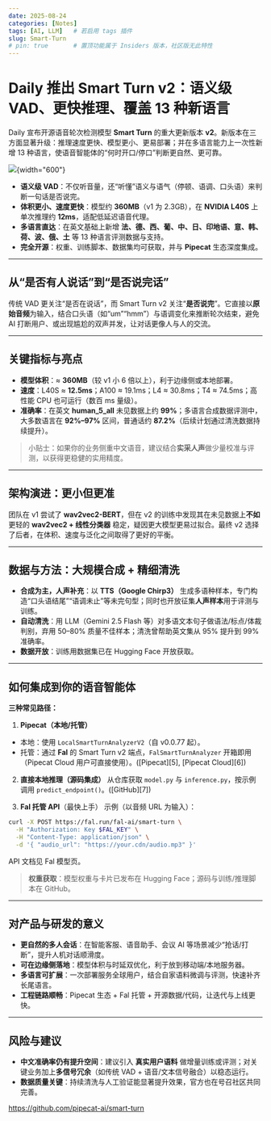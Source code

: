 ```yaml
---
date: 2025-08-24
categories: [Notes]
tags: [AI, LLM]   # 若启用 tags 插件
slug: Smart-Turn
# pin: true       # 置顶功能属于 Insiders 版本，社区版无此特性
---
```


# Daily 推出 Smart Turn v2：语义级 VAD、更快推理、覆盖 13 种新语言

 Daily 宣布开源语音轮次检测模型 **Smart Turn** 的重大更新版本 **v2**。新版本在三方面显著升级：推理速度更快、模型更小、更易部署；并在多语言能力上一次性新增 13 种语言，使语音智能体的“何时开口/停口”判断更自然、更可靠。

![](https://www.daily.co/blog/content/images/size/w2000/2025/07/4-1.png){width="600"}

<!-- more -->

* **语义级 VAD**：不仅听音量，还“听懂”语义与语气（停顿、语调、口头语）来判断一句话是否说完。
* **体积更小、速度更快**：模型约 **360MB**（v1 为 2.3GB），在 **NVIDIA L40S** 上单次推理约 **12ms**，适配低延迟语音代理。
* **多语言直达**：在英文基础上新增 **法、德、西、葡、中、日、印地语、意、韩、荷、波、俄、土** 等 13 种语言评测数据与支持。
* **完全开源**：权重、训练脚本、数据集均可获取，并与 **Pipecat** 生态深度集成。

---

## 从“是否有人说话”到“是否说完话”

传统 VAD 更关注“是否在说话”，而 Smart Turn v2 关注“**是否说完**”。它直接以**原始音频**为输入，结合口头语（如“um”“hmm”）与语调变化来推断轮次结束，避免 AI 打断用户、或出现尴尬的双声并发，让对话更像人与人的交流。

---

## 关键指标与亮点

* **模型体积**：≈ **360MB**（较 v1 小 6 倍以上），利于边缘侧或本地部署。
* **速度**：L40S ≈ **12.5ms**；A100 ≈ 19.1ms；L4 ≈ 30.8ms；T4 ≈ 74.5ms；高性能 CPU 也可运行（数百 ms 量级）。
* **准确率**：在英文 **human\_5\_all** 未见数据上约 **99%**；多语言合成数据评测中，大多数语言在 **92%–97%** 区间，普通话约 **87.2%**（后续计划通过清洗数据持续提升）。

> 小贴士：如果你的业务侧重中文语音，建议结合**实采人声**做少量校准与评测，以获得更稳健的实用精度。

---

## 架构演进：更小但更准

团队在 v1 尝试了 **wav2vec2-BERT**，但在 v2 的训练中发现其在未见数据上**不如**更轻的 **wav2vec2 + 线性分类器** 稳定，疑因更大模型更易过拟合。最终 v2 选择了后者，在体积、速度与泛化之间取得了更好的平衡。

---

## 数据与方法：大规模合成 + 精细清洗

* **合成为主，人声补充**：以 **TTS（Google Chirp3）** 生成多语种样本，专门构造“口头语结尾”“语调未止”等未完句型；同时也开放征集**人声样本**用于评测与训练。 
* **自动清洗**：用 LLM（Gemini 2.5 Flash 等）对多语文本句子做语法/标点/体裁判别，弃用 50–80% 质量不佳样本；清洗曾帮助英文集从 95% 提升到 99% 准确率。
* **数据开放**：训练用数据集已在 Hugging Face 开放获取。

---

## 如何集成到你的语音智能体

**三种常见路径：**

1. **Pipecat（本地/托管）**

* 本地：使用 `LocalSmartTurnAnalyzerV2`（自 v0.0.77 起）。
* 托管：通过 **Fal** 的 Smart Turn v2 端点，`FalSmartTurnAnalyzer` 开箱即用（Pipecat Cloud 用户可直接使用）。([Pipecat][5], [Pipecat Cloud][6])

2. **直接本地推理（源码集成）**
   从仓库获取 `model.py` 与 `inference.py`，按示例调用 `predict_endpoint()`。([GitHub][7])

3. **Fal 托管 API**（最快上手）
   示例（以音频 URL 为输入）：

```bash
curl -X POST https://fal.run/fal-ai/smart-turn \
  -H "Authorization: Key $FAL_KEY" \
  -H "Content-Type: application/json" \
  -d '{ "audio_url": "https://your.cdn/audio.mp3" }'
```

API 文档见 Fal 模型页。

> **权重获取**：模型权重与卡片已发布在 Hugging Face；源码与训练/推理脚本在 GitHub。

---

## 对产品与研发的意义

* **更自然的多人会话**：在智能客服、语音助手、会议 AI 等场景减少“抢话/打断”，提升人机对话顺滑度。
* **可在边缘侧落地**：模型体积与时延双优化，利于放到移动端/本地服务器。
* **多语言可扩展**：一次部署服务全球用户，结合自家语料微调与评测，快速补齐长尾语言。
* **工程链路顺畅**：Pipecat 生态 + Fal 托管 + 开源数据/代码，让迭代与上线更快。

---

## 风险与建议

* **中文准确率仍有提升空间**：建议引入 **真实用户语料** 做增量训练或评测；对关键业务加上**多信号冗余**（如传统 VAD + 语音/文本信号融合）以稳态运行。
* **数据质量关键**：持续清洗与人工验证能显著提升效果，官方也在号召社区共同完善。

https://github.com/pipecat-ai/smart-turn
